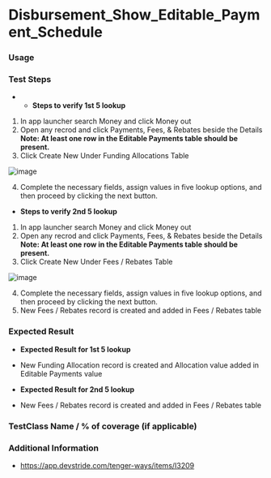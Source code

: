 # Disbursement_Show_Editable_Payment_Schedule

### Usage

### Test Steps

 - - **Steps to verify 1st 5 lookup**

 1. ⁠In app launcher search Money and click Money out
 2. Open any recrod and click Payments, Fees, & Rebates beside the Details
   **Note: At least one row in the Editable Payments table should be present.**  
 3. Click Create New Under Funding Allocations Table

   ![image](https://github.com/user-attachments/assets/ede794b5-a910-4949-89b5-91bd324b1db4)
   
 4. Complete the necessary fields, assign values in five lookup options, and then proceed by clicking the next button.
 
 - **Steps to verify 2nd 5 lookup**

 1. ⁠In app launcher search Money and click Money out
 2. Open any recrod and click Payments, Fees, & Rebates beside the Details
   **Note: At least one row in the Editable Payments table should be present.**  
 3. Click Create New Under Fees / Rebates Table

   ![image](https://github.com/user-attachments/assets/ede794b5-a910-4949-89b5-91bd324b1db4)
   
 4. Complete the necessary fields, assign values in five lookup options, and then proceed by clicking the next button.
 5. New Fees / Rebates record is created and added in  Fees / Rebates table

### Expected Result

 - **Expected Result for 1st 5 lookup**
 - New Funding Allocation record is created and Allocation value added in Editable Payments value

 - **Expected Result for 2nd 5 lookup**
 - New Fees / Rebates record is created and added in  Fees / Rebates table

### TestClass Name / % of coverage (if applicable)
 
### Additional Information
- https://app.devstride.com/tenger-ways/items/I3209

